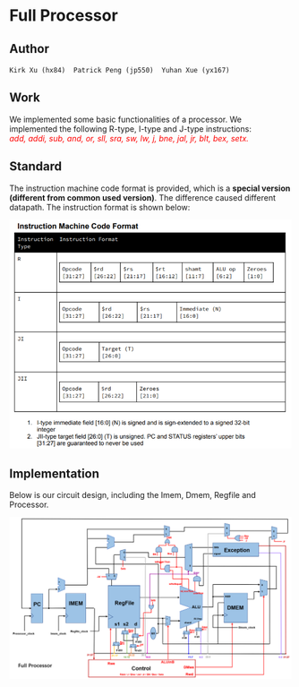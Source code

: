 # Full Processor
## Author
    Kirk Xu (hx84)  Patrick Peng (jp550)  Yuhan Xue (yx167)
## Work
We implemented some basic functionalities of a processor. We implemented the following R-type, I-type and J-type instructions:    
<font color=red>_add, addi, sub, and, or, sll, sra, sw, lw, j, bne, jal, jr, blt, bex, setx._</font>   


## Standard
   The instruction machine code format is provided, which is a **special version (different from common used version)**. The difference caused different datapath. The instruction format is shown below:   

   ![](img/instruction.png)

## Implementation

Below is our circuit design, including the Imem, Dmem, Regfile and Processor.

   ![](img/full_processor.png)

 





   